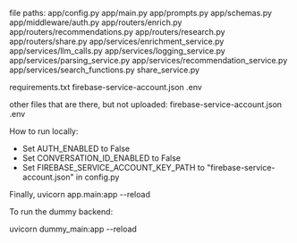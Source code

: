 file paths:
app/config.py
app/main.py
app/prompts.py
app/schemas.py
app/middleware/auth.py
app/routers/enrich.py
app/routers/recommendations.py
app/routers/research.py
app/routers/share.py
app/services/enrichment_service.py
app/services/llm_calls.py
app/services/logging_service.py
app/services/parsing_service.py
app/services/recommendation_service.py
app/services/search_functions.py
share_service.py


requirements.txt
firebase-service-account.json
.env

other files that are there, but not uploaded:
firebase-service-account.json
.env



How to run locally:

- Set AUTH_ENABLED to False
- Set CONVERSATION_ID_ENABLED to False
- Set FIREBASE_SERVICE_ACCOUNT_KEY_PATH to "firebase-service-account.json" in config.py

Finally,
uvicorn app.main:app --reload


To run the dummy backend:

uvicorn dummy_main:app --reload